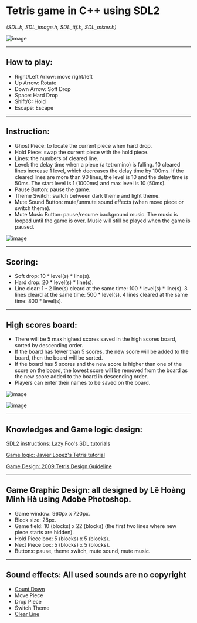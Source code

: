 # Tetris game in C++ using SDL2 
*(SDL.h, SDL_image.h, SDL_ttf.h, SDL_mixer.h)*

![image](https://user-images.githubusercontent.com/40814521/169949095-2858bc9a-4d85-46a5-8bfa-081826770d53.png)

_______________________________
## How to play:
- Right/Left Arrow: move right/left
- Up Arrow: Rotate
- Down Arrow: Soft Drop
- Space: Hard Drop
- Shift/C: Hold
- Escape: Escape

_______________________________
## Instruction:
- Ghost Piece: to locate the current piece when hard drop.
- Hold Piece: swap the current piece with the hold piece.
- Lines: the numbers of cleared line.
- Level: the delay time when a piece (a tetromino) is falling. 10 cleared lines increase 1 level, which decreases the delay time by 100ms. If the cleared lines are more than 90 lines, the level is 10 and the delay time is 50ms. The start level is 1 (1000ms) and max level is 10 (50ms).
- Pause Button: pause the game.
- Theme Switch: switch between dark theme and light theme.
- Mute Sound Button: mute/unmute sound effects (when move piece or switch theme).
- Mute Music Button: pause/resume background music. The music is looped until the game is over. Music will still be played when the game is paused.

![image](https://user-images.githubusercontent.com/40814521/169949227-7d5b0fc2-9b8c-4183-912c-0225d4d5f5a7.png)

_______________________________
## Scoring:
- Soft drop: 10 * level(s) * line(s).
- Hard drop: 20 * level(s) * line(s).
- Line clear: 
  1 - 2 line(s) cleard at the same time: 100 * level(s) * line(s).
  3 lines cleard at the same time: 500 * level(s).
  4 lines cleared at the same time: 800 * level(s).

_______________________________
## High scores board:
- There will be 5 max highest scores saved in the high scores board, sorted by descending order.
- If the board has fewer than 5 scores, the new score will be added to the board, then the board will be sorted.
- If the board has 5 scores and the new score is higher than one of the score on the board, the lowest score will be removed from the board as the new score added to the board in descending order.
- Players can enter their names to be saved on the board.

![image](https://user-images.githubusercontent.com/40814521/169949449-2dec5c59-f7f2-47d3-8d4b-7b83191462eb.png)

![image](https://user-images.githubusercontent.com/40814521/169949513-82e2a009-8a53-4921-90e3-de0c9088eefc.png)

_______________________________
## Knowledges and Game logic design:

[SDL2 instructions: Lazy Foo's SDL tutorials](https://lazyfoo.net/tutorials/SDL/index.php) 

[Game logic: Javier Lopez's Tetris tutorial ](https://javilop.com/gamedev/tetris-tutorial-in-c-platform-independent-focused-in-game-logic-for-beginners)

[Game Design: 2009 Tetris Design Guideline](https://tetris.fandom.com/wiki/Tetris_Guideline)

_______________________________
## Game Graphic Design: all designed by Lê Hoàng Minh Hà using Adobe Photoshop.
- Game window: 960px x 720px.
- Block size: 28px.
- Game field: 10 (blocks) x 22 (blocks) (the first two lines where new piece starts are hidden).
- Hold Piece box: 5 (blocks) x 5 (blocks).
- Next Piece box: 5 (blocks) x 5 (blocks).
- Buttons: pause, theme switch, mute sound, mute music.

_______________________________
## Sound effects: All used sounds are no copyright
- [Count Down](https://assets.mixkit.co/sfx/download/mixkit-simple-game-countdown-921.wav)
- Move Piece
- Drop Piece
- Switch Theme
- [Clear Line](http://www.vertigogaming.org/downloads/svencoop/sound/sc_tetris/clear.wav)
